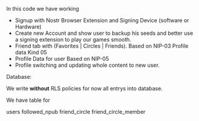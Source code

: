 In this code we have working

- Signup with Nostr Browser Extension and Signing Device (software or Hardware)
- Create new Account and show user to backup his seeds and better use a signing extension to play our games smooth.
- Friend tab with (Favorites | Circles | Friends). Based on NIP-03 Profile data Kind 05
- Profile Data for user Based on NIP-05
- Profile switching and updating whole content to new user.

Database:

We write **without** RLS policies for now all entrys into database.

We have table for

users
followed_npub
friend_circle
friend_circle_member
